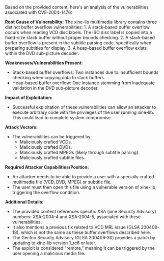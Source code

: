 Based on the provided content, here's an analysis of the vulnerabilities associated with CVE-2004-1476:

**Root Cause of Vulnerability:**
The xine-lib multimedia library contains three distinct buffer overflow vulnerabilities:
    1. A stack-based buffer overflow occurs when reading VCD disc labels. The ISO disc label is copied into a fixed-size stack buffer without proper bounds checking.
    2. A stack-based buffer overflow is present in the subtitle parsing code, specifically when preparing subtitles for display.
    3. A heap-based buffer overflow exists within the DVD sub-picture decoder.

**Weaknesses/Vulnerabilities Present:**
- Stack-based buffer overflows: Two instances due to insufficient bounds checking when copying data to stack buffers.
- Heap-based buffer overflow: One instance stemming from inadequate validation in the DVD sub-picture decoder.

**Impact of Exploitation:**
- Successful exploitation of these vulnerabilities can allow an attacker to execute arbitrary code with the privileges of the user running xine-lib. This could lead to complete system compromise.

**Attack Vectors:**
- The vulnerabilities can be triggered by:
    - Maliciously crafted VCDs.
    - Maliciously crafted DVDs.
    - Maliciously crafted MPEGs (likely through subtitle parsing).
    - Maliciously crafted subtitle files.

**Required Attacker Capabilities/Position:**
- An attacker needs to be able to provide a user with a specially crafted multimedia file (VCD, DVD, MPEG) or subtitle file.
- The user must then open this file using a vulnerable version of xine-lib, triggering the overflow condition.

**Additional Details:**
- The provided content references specific XSA (xine Security Advisory) numbers: XSA-2004-4 and XSA-2004-5, associated with these vulnerabilities.
- It also mentions a previous fix related to VCD MRL issue (GLSA 200408-18), which is not the same as these buffer overflows described here.
- The Gentoo Security Advisory (GLSA 200409-30) provides a patch by updating to xine-lib version 1_rc6 or later.
- The exploit is considered "remote," meaning it can be triggered by the user opening a malicious media file.